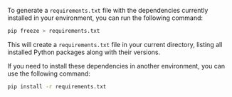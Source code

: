 To generate a `requirements.txt` file with the dependencies currently installed in your environment, you can run the following command:

```bash
pip freeze > requirements.txt
```

This will create a `requirements.txt` file in your current directory, listing all installed Python packages along with their versions.

If you need to install these dependencies in another environment, you can use the following command:

```bash
pip install -r requirements.txt
